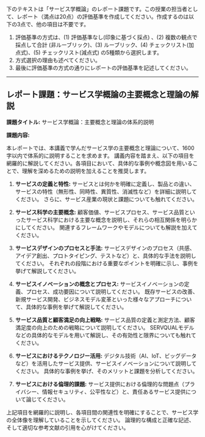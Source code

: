 下のテキストは「サービス学概論」のレポート課題です。この授業の担当者として、レポート（満点は20点）の評価基準を作成してください。作成するのは以下の3点で、他の項目は不要です。

1. 評価基準の方式は、(1) 評価基準なし(印象に基づく採点) 、(2) 複数の観点で採点して合計  (非ルーブリック)、(3) ルーブリック、(4) チェックリスト(加点式)、(5) チェックリスト(減点式) の5種類から選択します。
2. 方式選択の理由も述べてください。
3. 最後に評価基準の方式の通りにレポートの評価基準を記述してください。

---------------------------------------
## レポート課題：サービス学概論の主要概念と理論の解説

**課題タイトル:** サービス学概論：主要概念と理論の体系的説明

**課題内容:**

本レポートでは、本講義で学んだサービス学の主要概念と理論について、1600字以内で体系的に説明することを求めます。  講義内容を踏まえ、以下の項目を網羅的に解説してください。各項目において、具体的な事例や概念図を用いることで、理解を深めるための説明を加えることを推奨します。

1. **サービスの定義と特性:** サービスとは何かを明確に定義し、製品との違い、サービスの特性（無形性、同時性、異質性、消滅性など）を詳細に説明してください。  さらに、サービス産業の現状と課題についても触れてください。

2. **サービス科学の主要概念:** 顧客価値、サービスプロセス、サービス品質といったサービス科学における主要な概念を説明し、それらの相互関係を明らかにしてください。  関連するフレームワークやモデルについても解説を加えてください。

3. **サービスデザインのプロセスと手法:** サービスデザインのプロセス（共感、アイデア創出、プロトタイピング、テストなど）と、具体的な手法を説明してください。  それぞれの段階における重要なポイントを明確に示し、事例を挙げて解説してください。

4. **サービスイノベーションの概念とプロセス:** サービスイノベーションの定義、プロセス、成功要因について説明してください。  既存サービスの改善、新規サービス開発、ビジネスモデル変革といった様々なアプローチについて、具体的な事例を挙げて解説してください。

5. **サービス品質と顧客満足の向上戦略:** サービス品質の定義と測定方法、顧客満足度の向上のための戦略について説明してください。  SERVQUALモデルなどの具体的なモデルを用いて解説し、その有効性と限界についても触れてください。

6. **サービスにおけるテクノロジー活用:** デジタル技術（AI、IoT、ビッグデータなど）を活用したサービス提供、サービスイノベーションについて説明してください。  具体的な事例を挙げ、そのメリットと課題を分析してください。

7. **サービスにおける倫理的課題:** サービス提供における倫理的な問題点（プライバシー、情報セキュリティ、公平性など）と、責任あるサービス提供について論じてください。


上記項目を網羅的に説明し、各項目間の関連性を明確にすることで、サービス学の全体像を理解していることを示してください。  論理的な構成と正確な記述、そして適切な参考文献の引用を心がけてください。

